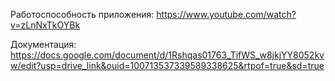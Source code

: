 Работоспособность приложения:
https://www.youtube.com/watch?v=zLnNxTkOYBk

Документация:
https://docs.google.com/document/d/1Rshqas01763_TifWS_w8jkjYY8052kvw/edit?usp=drive_link&ouid=100713537339589338625&rtpof=true&sd=true
